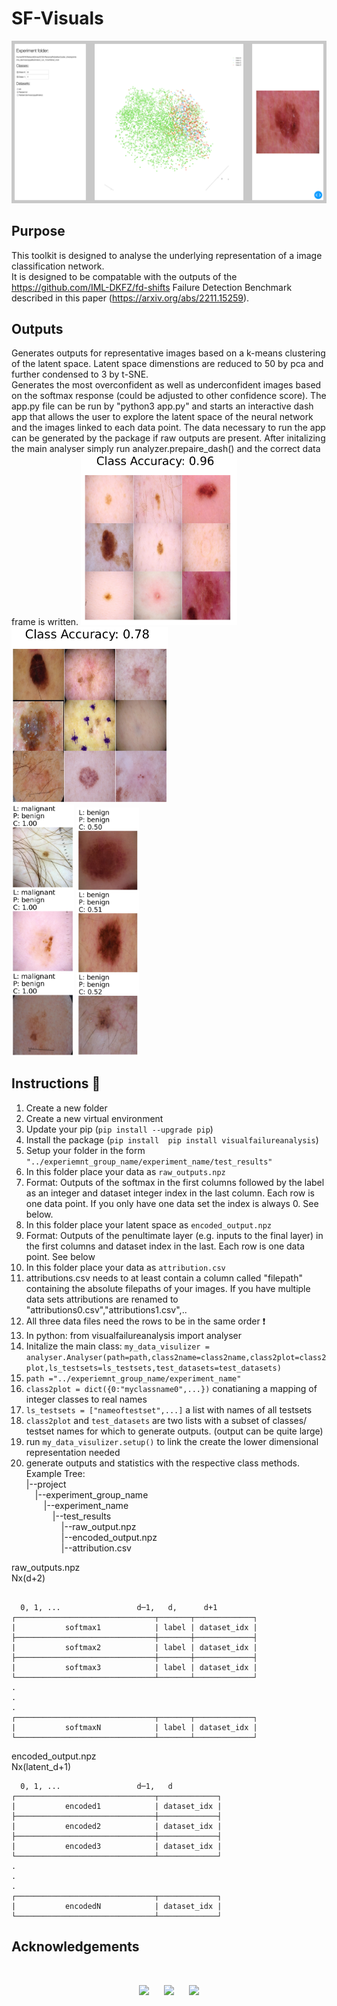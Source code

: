 # SF-Visuals
<img src="./docs/screenshot.png" alt="screenshot"/>    

## Purpose
This toolkit is designed to analyse the underlying representation of a image classification network.  
It is designed to be compatable with the outputs of the https://github.com/IML-DKFZ/fd-shifts Failure Detection Benchmark described in this paper (https://arxiv.org/abs/2211.15259).

## Outputs
Generates outputs for representative images based on a k-means clustering of the latent space. Latent space dimenstions are reduced to 50 by pca and further condensed to 3 by t-SNE.   
Generates the most overconfident as well as underconfident images based on the softmax response (could be adjusted to other confidence score).
The app.py file can be run by "python3 app.py" and starts an interactive dash app that allows the user to explore the latent space of the neural network and the images linked to each data point. The data necessary to run the app can be generated by the package if raw outputs are present. After initalizing the main analyser simply run analyzer.prepaire_dash() and the correct data frame is written.
<img src="./example_outputs/dermoscopy_benign.png" alt="drawing" width="250"/>    
<img src="./example_outputs/dermoscopy_malignant.png" alt="drawing" width="250"/>  
<img src="./example_outputs/dermoscopy_overconfident.png" alt="drawing" width="100"/>
<img src="./example_outputs/dermoscopy_underconfident.png" alt="drawing" width="100"/>

## Instructions :movie_camera:
1) Create a new folder  
2) Create a new virtual environment  
3) Update your pip (`pip install --upgrade pip`) 
4) Install the package (`pip install  pip install visualfailureanalysis`)  
5) Setup your folder in the form `"../experiemnt_group_name/experiment_name/test_results"`  
6) In this folder place your data as `raw_outputs.npz`  
7) Format: Outputs of the softmax in the first columns followed by the label as an integer and dataset integer index in the last column. Each row is one data point. If you only have one data set the index is always 0. See below.
8) In this folder place your latent space as `encoded_output.npz`  
9) Format: Outputs of the penultimate layer (e.g. inputs to the final layer) in the first columns and dataset index in the last. Each row is one data point. See below
10) In this folder place your data as `attribution.csv`
11) attributions.csv needs to at least contain a column called "filepath" containing the absolute filepaths of your images. If you have multiple data sets attributions are renamed to "attributions0.csv","attributions1.csv",..  
12) All three data files need the rows to be in the same order :exclamation:  
13) In python: from visualfailureanalysis import analyser  
14) Initalize the main class: `my_data_visulizer = analyser.Analyser(path=path,class2name=class2name,class2plot=class2plot,ls_testsets=ls_testsets,test_datasets=test_datasets)`  
15) `path ="../experiemnt_group_name/experiment_name"`  
16) `class2plot = dict({0:"myclassname0",...})` conatianing a mapping of integer classes to real names   
17) `ls_testsets = ["nameoftestset",...]` a list with names of all testsets  
18) `class2plot` and `test_datasets` are two lists with a subset of classes/ testset names for which to generate outputs. (output can be quite large)  
19) run `my_data_visulizer.setup()` to link the create the lower dimensional representation needed  
20) generate outputs and statistics with the respective class methods.  
Example Tree:  
|--project  
&emsp;|--experiment_group_name  
&emsp;&emsp;|--experiment_name  
&emsp;&emsp;&emsp;|--test_results  
&emsp;&emsp;&emsp;&emsp;|--raw_output.npz  
&emsp;&emsp;&emsp;&emsp;|--encoded_output.npz  
&emsp;&emsp;&emsp;&emsp;|--attribution.csv  

raw_outputs.npz  
Nx(d+2)
```

  0, 1, ...                 d─1,   d,      d+1  
┌───────────────────────────────┬───────┬─────────────┐  
|           softmax1            | label | dataset_idx |  
├───────────────────────────────┼───────┼─────────────┤  
|           softmax2            | label | dataset_idx |  
├───────────────────────────────┼───────┼─────────────┤  
|           softmax3            | label | dataset_idx |  
└───────────────────────────────┴───────┴─────────────┘  
.  
.  
.  
┌───────────────────────────────┬───────┬─────────────┐  
|           softmaxN            | label | dataset_idx |  
└───────────────────────────────┴───────┴─────────────┘  
```
encoded_output.npz  
Nx(latent_d+1)  
```
  0, 1, ...                 d─1,   d    
┌───────────────────────────────┬─────────────┐  
|           encoded1            | dataset_idx |  
├───────────────────────────────┼─────────────┤  
|           encoded2            | dataset_idx |  
├───────────────────────────────┼─────────────┤  
|           encoded3            | dataset_idx |  
└───────────────────────────────┴─────────────┘  
.  
.  
.  
┌───────────────────────────────┬─────────────┐  
|           encodedN            | dataset_idx |  
└───────────────────────────────┴─────────────┘  
```

## Acknowledgements

<br>

<p align="center">
  <img src="https://polybox.ethz.ch/index.php/s/I6VJEPrCDW9zbEE/download" width="190"> &nbsp;&nbsp;&nbsp;&nbsp;
  <img src="https://polybox.ethz.ch/index.php/s/kqDrOTTIzPFYPU7/download" width="91"> &nbsp;&nbsp;&nbsp;&nbsp;
  <img src="https://upload.wikimedia.org/wikipedia/commons/thumb/d/d9/Deutsches_Krebsforschungszentrum_Logo.svg/1200px-Deutsches_Krebsforschungszentrum_Logo.svg.png" width="270">
</p>
